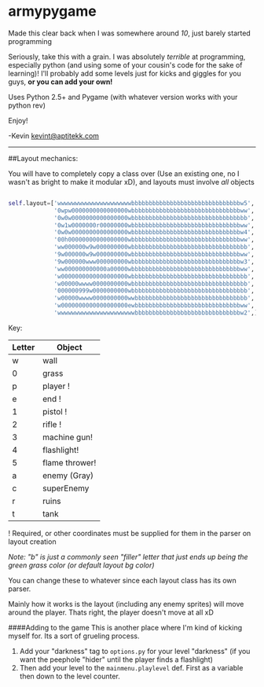 # armypygame
Made this clear back when I was somewhere around *10*, just barely started programming

Seriously, take this with a grain. I was absolutely *terrible* at programming, especially python (and using some of your cousin's code for the sake of learning)! I'll probably add some levels just for kicks and giggles for you guys, **or you can add your own!**

Uses Python 2.5+ and Pygame (with whatever version works with your python rev)

Enjoy!

-Kevin
kevint@aptitekk.com

---------------------

##Layout mechanics:

You will have to completely copy a class over (Use an existing one, no I wasn't as bright to make it modular xD), and layouts must involve *all* objects

```python

self.layout=['wwwwwwwwwwwwwwwwwwwwwbbbbbbbbbbbbbbbbbbbbbbbbbbbbbbbw5',
             '0wpw0000000000000000wbbbbbbbbbbbbbbbbbbbbbbbbbbbbbbbww',
             '0w0w0000000000000000wbbbbbbbbbbbbbbbbbbbbbbbbbbbbbbbbb',
             '0w1w0000000r00000000wbbbbbbbbbbbbbbbbbbbbbbbbbbbbbbbww',
             '0w0w0000000000000000wbbbbbbbbbbbbbbbbbbbbbbbbbbbbbbbw4',
             '00h00000000000000000wbbbbbbbbbbbbbbbbbbbbbbbbbbbbbbbww',
             'ww000000w9w000000000wbbbbbbbbbbbbbbbbbbbbbbbbbbbbbbbbb',
             '9w000000w9w000000000wbbbbbbbbbbbbbbbbbbbbbbbbbbbbbbbww',
             '9w000000www000000000wbbbbbbbbbbbbbbbbbbbbbbbbbbbbbbbw3',
             'ww000000000000a00000wbbbbbbbbbbbbbbbbbbbbbbbbbbbbbbbww',
             'w0000000000000000000wbbbbbbbbbbbbbbbbbbbbbbbbbbbbbbbbb',
             'w00000wwww0000000000wbbbbbbbbbbbbbbbbbbbbbbbbbbbbbbbbb',
             '000000999w0000000000wbbbbbbbbbbbbbbbbbbbbbbbbbbbbbbbbb',
             'w00000wwww0000000000wwbbbbbbbbbbbbbbbbbbbbbbbbbbbbbbbb',
             'w0000000000000000000ewbbbbbbbbbbbbbbbbbbbbbbbbbbbbbbww',
             'wwwwwwwwwwwwwwwwwwwwwwbbbbbbbbbbbbbbbbbbbbbbbbbbbbbbw2',]
```
Key:

| Letter        | Object        |
| ------------- | ------------- |
| w             | wall          |
| 0             | grass         |
| p             | player  !     |
| e             | end !		    |
| 1             | pistol !      |
| 2             | rifle ! 	    |
| 3             | machine gun!  |
| 4             | flashlight!   |
| 5             | flame thrower!|
| a             | enemy (Gray)  |
| c             | superEnemy    |
| r             | ruins			|
| t             | tank			|
! Required, or other coordinates must be supplied for them in the parser on layout creation

*Note: "b" is just a commonly seen "filler" letter that just ends up being the green grass color (or default layout bg color)*


You can change these to whatever since each layout class has its own parser.

Mainly how it works is the layout (including any enemy sprites) will move around the player. Thats right, the player doesn't move at all xD

####Adding to the game
This is another place where I'm kind of kicking myself for. Its a sort of grueling process.

1. Add your "darkness" tag to ```options.py``` for your level "darkness" (if you want the peephole "hider" until the player finds a flashlight)
2. Then add your level to the ```mainmenu.playlevel``` def. First as a variable then down to the level counter.

